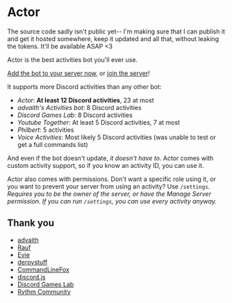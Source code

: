 # Actor
The source code sadly isn't public yet-- I'm making sure that I can publish it and get it hosted somewhere, keep it updated and all that, without leaking the tokens. It'll be available ASAP <3

Actor is the best activities bot you'll ever use.

[Add the bot to your server now](https://discord.com/api/oauth2/authorize?client_id=891437279858540554&permissions=1&scope=bot%20applications.commands&response=code), or [join the server](https://top.gg/servers/887291094885339147)!

It supports more Discord activities than any other bot:
- *Actor*: **At least 12 Discord activities**, 23 at most
- *advaith's Activities bot*: 8 Discord activities
- *Discord Games Lab*: 8 Discord activities
- *Youtube Together*: At least 5 Discord activities, 7 at most
- *Philbert*: 5 activities
- *Voice Activities*: Most likely 5 Discord activities (was unable to test or get a full commands list)

And even if the bot doesn't update, *it doesn't have to*. Actor comes with custom activity support, so if you know an activity ID, you can use it.

Actor also comes with permissions. Don't want a specific role using it, or you want to prevent your server from using an activity? Use `/settings`. *Requires you to be the owner of the server, or have the Manage Server permission. If you can run `/settings`, you can use every activity anyway.*

## Thank you
- [advaith](https://github.com/advaith1)
- [Rauf](https://github.com/ItsRauf)
- [Evie](https://github.com/eslachance)
- [derpystuff](https://gitlab.com/derpystuff)
- [CommandLineFox](https://github.com/CommandLineFox)
- [discord.js](https://github.com/discordjs/discord.js)
- [Discord Games Lab](https://discord.gg/discordgameslab)
- [Rythm Community](https://discord.gg/rythm)
